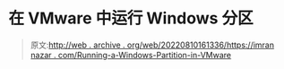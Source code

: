 # 在 VMware 中运行 Windows 分区

> 原文:[http://web . archive . org/web/20220810161336/https://imran nazar . com/Running-a-Windows-Partition-in-VMware](http://web.archive.org/web/20220810161336/https://imrannazar.com/Running-a-Windows-Partition-in-VMware)